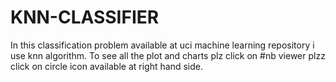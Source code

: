 # KNN-CLASSIFIER
In this classification problem available at uci machine learning repository i use knn algorithm.
To see all the plot and charts plz click on #nb viewer plzz click on circle icon available at right hand side.
